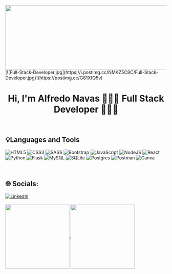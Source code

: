 

<img src="https://i.postimg.cc/NfTzHr3D/programacion-sintaxis-5486.webp" height="200" width="1200">
[![Full-Stack-Developer.jpg](https://i.postimg.cc/NMKZ5C8C/Full-Stack-Developer.jpg)](https://postimg.cc/G81XfQ5v)


<div  align="center">
  <h1> Hi,   I'm Alfredo Navas 👨🏻‍💻 Full Stack Developer 👨🏻‍💻</h1>
 </div>
 
 <br>
 <h2>💡Languages ​​and Tools </h2>

![HTML5](https://img.shields.io/badge/html5-%23E34F26.svg?style=for-the-badge&logo=html5&logoColor=white)
![CSS3](https://img.shields.io/badge/css3-%231572B6.svg?style=for-the-badge&logo=css3&logoColor=white)
![SASS](https://img.shields.io/badge/SASS-hotpink.svg?style=for-the-badge&logo=SASS&logoColor=white)
![Bootstrap](https://img.shields.io/badge/bootstrap-%23563D7C.svg?style=for-the-badge&logo=bootstrap&logoColor=white)
![JavaScript](https://img.shields.io/badge/javascript-%23323330.svg?style=for-the-badge&logo=javascript&logoColor=%23F7DF1E)
![NodeJS](https://img.shields.io/badge/node.js-6DA55F?style=for-the-badge&logo=node.js&logoColor=white)
![React](https://img.shields.io/badge/react-%2320232a.svg?style=for-the-badge&logo=react&logoColor=%2361DAFB)
![Python](https://img.shields.io/badge/python-3670A0?style=for-the-badge&logo=python&logoColor=ffdd54)
![Flask](https://img.shields.io/badge/flask-%23000.svg?style=for-the-badge&logo=flask&logoColor=white)
![MySQL](https://img.shields.io/badge/mysql-%2300f.svg?style=for-the-badge&logo=mysql&logoColor=white)
![SQLite](https://img.shields.io/badge/sqlite-%2307405e.svg?style=for-the-badge&logo=sqlite&logoColor=white) 
![Postgres](https://img.shields.io/badge/postgres-%23316192.svg?style=for-the-badge&logo=postgresql&logoColor=white)
![Postman](https://img.shields.io/badge/Postman-FF6C37?style=for-the-badge&logo=postman&logoColor=white) 
![Canva](https://img.shields.io/badge/Canva-%2300C4CC.svg?style=for-the-badge&logo=Canva&logoColor=white)

 <br>
 
 ## 🌐 Socials:
[![LinkedIn](https://img.shields.io/badge/LinkedIn-%230077B5.svg?logo=linkedin&logoColor=white)](https://www.linkedin.com/in/alfredo-navas/) 
<br>
<br>
<a href="https://github.com/navasalf/github-readme-stats">
  <img height=200 align="center" src="https://github-readme-stats.vercel.app/api?username=navasalf" />
</a>
<a href="https://github.com/navasalf/convoychat">
  <img height=200 align="center" src="https://github-readme-stats.vercel.app/api/top-langs?username=navasalf&layout=compact&langs_count=8&card_width=320" />
</a>

